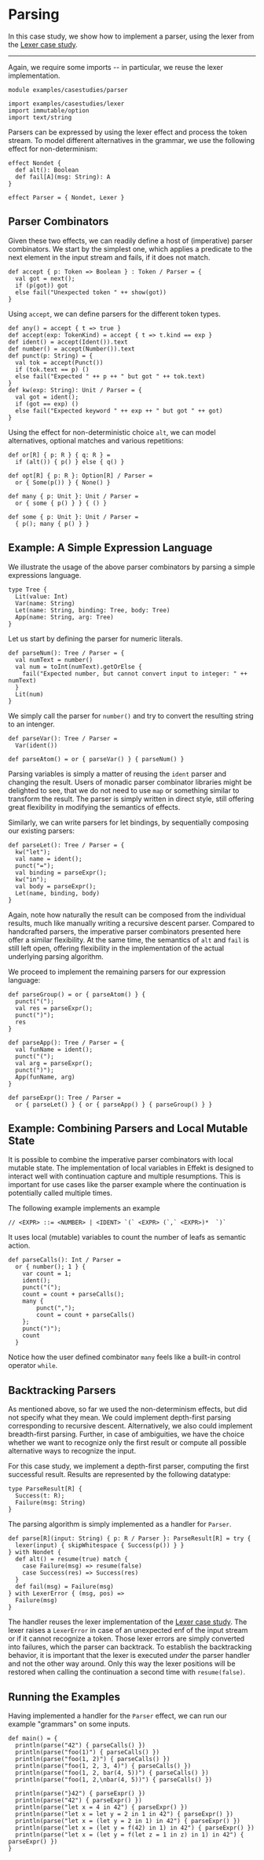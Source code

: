 # Parsing
In this case study, we show how to implement a parser, using the lexer from the
[Lexer case study](lexer.md).

---

Again, we require some imports -- in particular, we reuse the lexer implementation.
```
module examples/casestudies/parser

import examples/casestudies/lexer
import immutable/option
import text/string
```

Parsers can be expressed by using the lexer effect and process the token stream. To model different alternatives in the grammar, we use the following effect for non-determinism:

```
effect Nondet {
  def alt(): Boolean
  def fail[A](msg: String): A
}

effect Parser = { Nondet, Lexer }
```

## Parser Combinators
Given these two effects, we can readily define a host of (imperative) parser combinators.
We start by the simplest one, which applies a predicate to the next element in the
input stream and fails, if it does not match.

```
def accept { p: Token => Boolean } : Token / Parser = {
  val got = next();
  if (p(got)) got
  else fail("Unexpected token " ++ show(got))
}
```

Using `accept`, we can define parsers for the different token types.
```
def any() = accept { t => true }
def accept(exp: TokenKind) = accept { t => t.kind == exp }
def ident() = accept(Ident()).text
def number() = accept(Number()).text
def punct(p: String) = {
  val tok = accept(Punct())
  if (tok.text == p) ()
  else fail("Expected " ++ p ++ " but got " ++ tok.text)
}
def kw(exp: String): Unit / Parser = {
  val got = ident();
  if (got == exp) ()
  else fail("Expected keyword " ++ exp ++ " but got " ++ got)
}
```
Using the effect for non-deterministic choice `alt`, we can model alternatives, optional matches and various repetitions:
```
def or[R] { p: R } { q: R } =
  if (alt()) { p() } else { q() }

def opt[R] { p: R }: Option[R] / Parser =
  or { Some(p()) } { None() }

def many { p: Unit }: Unit / Parser =
  or { some { p() } } { () }

def some { p: Unit }: Unit / Parser =
  { p(); many { p() } }
```

## Example: A Simple Expression Language
We illustrate the usage of the above parser combinators by parsing a simple
expressions language.

```
type Tree {
  Lit(value: Int)
  Var(name: String)
  Let(name: String, binding: Tree, body: Tree)
  App(name: String, arg: Tree)
}
```

Let us start by defining the parser for numeric literals.
```
def parseNum(): Tree / Parser = {
  val numText = number()
  val num = toInt(numText).getOrElse {
    fail("Expected number, but cannot convert input to integer: " ++ numText)
  }
  Lit(num)
}
```
We simply call the parser for `number()` and try to convert the
resulting string to an intenger.

```
def parseVar(): Tree / Parser =
  Var(ident())

def parseAtom() = or { parseVar() } { parseNum() }
```
Parsing variables is simply a matter of reusing the `ident` parser and changing the
result. Users of monadic parser combinator libraries might be delighted to see, that we
do not need to use `map` or something similar to transform the result. The parser is
simply written in direct style, still offering great flexibility in modifying the
semantics of effects.

Similarly, we can write parsers for let bindings, by sequentially composing
our existing parsers:
```
def parseLet(): Tree / Parser = {
  kw("let");
  val name = ident();
  punct("=");
  val binding = parseExpr();
  kw("in");
  val body = parseExpr();
  Let(name, binding, body)
}
```
Again, note how naturally the result can be composed from the individual results, much like
manually writing a recursive descent parser. Compared to handcrafted parsers, the imperative
parser combinators presented here offer a similar flexibility. At the same time, the semantics
of `alt` and `fail` is still left open, offering flexibility in the implementation of the actual underlying parsing algorithm.

We proceed to implement the remaining parsers for our expression language:
```
def parseGroup() = or { parseAtom() } {
  punct("(");
  val res = parseExpr();
  punct(")");
  res
}

def parseApp(): Tree / Parser = {
  val funName = ident();
  punct("(");
  val arg = parseExpr();
  punct(")");
  App(funName, arg)
}

def parseExpr(): Tree / Parser =
  or { parseLet() } { or { parseApp() } { parseGroup() } }
```

## Example: Combining Parsers and Local Mutable State
It is possible to combine the imperative parser combinators with
local mutable state. The implementation of local variables in Effekt is
designed to interact well with continuation capture and multiple resumptions.
This is important for use cases like the parser example where the continuation is
potentially called multiple times.

The following example implements an example
```
// <EXPR> ::= <NUMBER> | <IDENT> `(` <EXPR> (`,` <EXPR>)*  `)`
```
It uses local (mutable) variables to count the number of leafs as semantic action.
```
def parseCalls(): Int / Parser =
  or { number(); 1 } {
    var count = 1;
    ident();
    punct("(");
    count = count + parseCalls();
    many {
        punct(",");
        count = count + parseCalls()
    };
    punct(")");
    count
  }
```
Notice how the user defined combinator `many` feels like a built-in control operator
`while`.

## Backtracking Parsers
As mentioned above, so far we used the non-determinism effects, but did not specify
what they mean. We could implement depth-first parsing corresponding to recursive descent.
Alternatively, we also could implement breadth-first parsing. Further, in case of
ambiguities, we have the choice whether we want to recognize only the first result
or compute all possible alternative ways to recognize the input.

For this case study, we implement a depth-first parser, computing the first
successful result. Results are represented by the following datatype:
```
type ParseResult[R] {
  Success(t: R);
  Failure(msg: String)
}
```

The parsing algorithm is simply implemented as a handler for `Parser`.

```
def parse[R](input: String) { p: R / Parser }: ParseResult[R] = try {
  lexer(input) { skipWhitespace { Success(p()) } }
} with Nondet {
  def alt() = resume(true) match {
    case Failure(msg) => resume(false)
    case Success(res) => Success(res)
  }
  def fail(msg) = Failure(msg)
} with LexerError { (msg, pos) =>
  Failure(msg)
}
```
The handler reuses the lexer implementation of the [Lexer case study](lexer.md). The lexer
raises a `LexerError` in case of an unexpected enf of the input stream or if it cannot
recognize a token. Those lexer errors are simply converted into failures, which the
parser can backtrack. To establish the backtracking behavior, it is important that the
lexer is executed _under_ the parser handler and not the other way around. Only this way
the lexer positions will be restored when calling the continuation a second time with `resume(false)`.


## Running the Examples
Having implemented a handler for the `Parser` effect, we can run our example "grammars" on some inputs.

```
def main() = {
  println(parse("42") { parseCalls() })
  println(parse("foo(1)") { parseCalls() })
  println(parse("foo(1, 2)") { parseCalls() })
  println(parse("foo(1, 2, 3, 4)") { parseCalls() })
  println(parse("foo(1, 2, bar(4, 5))") { parseCalls() })
  println(parse("foo(1, 2,\nbar(4, 5))") { parseCalls() })

  println(parse("}42") { parseExpr() })
  println(parse("42") { parseExpr() })
  println(parse("let x = 4 in 42") { parseExpr() })
  println(parse("let x = let y = 2 in 1 in 42") { parseExpr() })
  println(parse("let x = (let y = 2 in 1) in 42") { parseExpr() })
  println(parse("let x = (let y = f(42) in 1) in 42") { parseExpr() })
  println(parse("let x = (let y = f(let z = 1 in z) in 1) in 42") { parseExpr() })
}
```